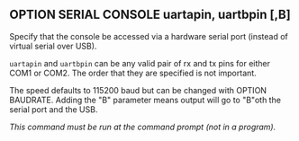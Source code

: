 ## OPTION SERIAL CONSOLE uartapin, uartbpin [,B]

Specify that the console be accessed via a hardware serial port (instead
of virtual serial over USB).

`uartapin` and `uartbpin` can be any valid pair of rx and tx pins for either
COM1 or COM2. The order that they are specified is not important.

The speed defaults to 115200 baud but can be changed with OPTION
BAUDRATE. Adding the "B" parameter means output will go to "B"oth
the serial port and the USB.

*This command must be run at the command prompt (not in a program).*